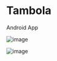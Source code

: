 # Tambola

Android App

![image](https://user-images.githubusercontent.com/69498031/119481827-c2f8bc80-bd70-11eb-82c9-8225aa04ef17.png)

![image](https://user-images.githubusercontent.com/69498031/119481840-c8ee9d80-bd70-11eb-83a8-d5f582b20be8.png)
